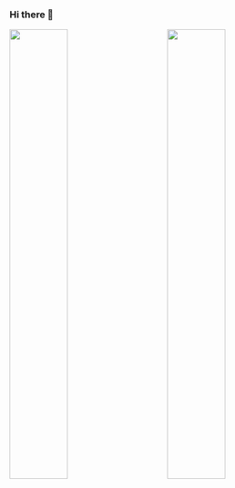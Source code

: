 ### Hi there 👋

<img align="left" src="https://github-readme-stats.vercel.app/api?username=jcsumlin&theme=dark&show_icons=true" width="45%"/>
<img align="right" src="https://github-readme-stats.vercel.app/api/top-langs/?username=jcsumlin&layout=compact&theme=dark" width="45%"/>


<!--
**jcsumlin/jcsumlin** is a ✨ _special_ ✨ repository because its `README.md` (this file) appears on your GitHub profile.

Here are some ideas to get you started:

- 🔭 I’m currently working on ...
- 🌱 I’m currently learning ...
- 👯 I’m looking to collaborate on ...
- 🤔 I’m looking for help with ...
- 💬 Ask me about ...
- 📫 How to reach me: ...
- 😄 Pronouns: ...
- ⚡ Fun fact: ...
-->
